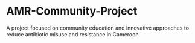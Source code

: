 # AMR-Community-Project
A project focused on community education and innovative approaches to reduce antibiotic misuse and resistance in Cameroon.
